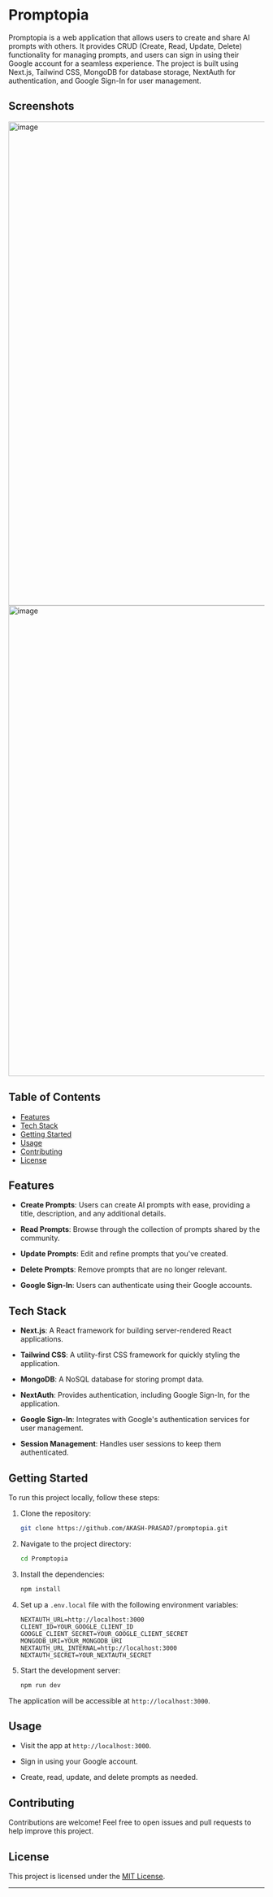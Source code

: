 # Promptopia

Promptopia is a web application that allows users to create and share AI prompts with others. It provides CRUD (Create, Read, Update, Delete) functionality for managing prompts, and users can sign in using their Google account for a seamless experience. The project is built using Next.js, Tailwind CSS, MongoDB for database storage, NextAuth for authentication, and Google Sign-In for user management.

## Screenshots
<img width="952" alt="image" src="https://github.com/AKASH-PRASAD7/promptopia/assets/110546856/e264349b-d7e0-4b39-be03-f859590eef5f">

<img width="926" alt="image" src="https://github.com/AKASH-PRASAD7/promptopia/assets/110546856/cab0f806-d10c-49e4-af1a-788b2772fdf0">

## Table of Contents

- [Features](#features)
- [Tech Stack](#tech-stack)
- [Getting Started](#getting-started)
- [Usage](#usage)
- [Contributing](#contributing)
- [License](#license)

## Features

- **Create Prompts**: Users can create AI prompts with ease, providing a title, description, and any additional details.

- **Read Prompts**: Browse through the collection of prompts shared by the community.

- **Update Prompts**: Edit and refine prompts that you've created.

- **Delete Prompts**: Remove prompts that are no longer relevant.

- **Google Sign-In**: Users can authenticate using their Google accounts.

## Tech Stack

- **Next.js**: A React framework for building server-rendered React applications.

- **Tailwind CSS**: A utility-first CSS framework for quickly styling the application.

- **MongoDB**: A NoSQL database for storing prompt data.

- **NextAuth**: Provides authentication, including Google Sign-In, for the application.

- **Google Sign-In**: Integrates with Google's authentication services for user management.

- **Session Management**: Handles user sessions to keep them authenticated.

## Getting Started

To run this project locally, follow these steps:

1. Clone the repository:

   ```bash
   git clone https://github.com/AKASH-PRASAD7/promptopia.git
   ```

2. Navigate to the project directory:

   ```bash
   cd Promptopia
   ```

3. Install the dependencies:

   ```bash
   npm install
   ```

4. Set up a `.env.local` file with the following environment variables:

   ```env
   NEXTAUTH_URL=http://localhost:3000
   CLIENT_ID=YOUR_GOOGLE_CLIENT_ID
   GOOGLE_CLIENT_SECRET=YOUR_GOOGLE_CLIENT_SECRET
   MONGODB_URI=YOUR_MONGODB_URI
   NEXTAUTH_URL_INTERNAL=http://localhost:3000
   NEXTAUTH_SECRET=YOUR_NEXTAUTH_SECRET
   ```

5. Start the development server:

   ```bash
   npm run dev
   ```

The application will be accessible at `http://localhost:3000`.

## Usage

- Visit the app at `http://localhost:3000`.

- Sign in using your Google account.

- Create, read, update, and delete prompts as needed.

## Contributing

Contributions are welcome! Feel free to open issues and pull requests to help improve this project.

## License

This project is licensed under the [MIT License](LICENSE).

---
